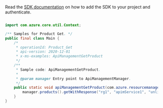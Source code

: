 Read the [SDK documentation](https://github.com/Azure/azure-sdk-for-java/blob/azure-resourcemanager-apimanagement_1.0.0-beta.2/sdk/apimanagement/azure-resourcemanager-apimanagement/README.md) on how to add the SDK to your project and authenticate.

```java

import com.azure.core.util.Context;

/** Samples for Product Get. */
public final class Main {
    /*
     * operationId: Product_Get
     * api-version: 2020-12-01
     * x-ms-examples: ApiManagementGetProduct
     */
    /**
     * Sample code: ApiManagementGetProduct.
     *
     * @param manager Entry point to ApiManagementManager.
     */
    public static void apiManagementGetProduct(com.azure.resourcemanager.apimanagement.ApiManagementManager manager) {
        manager.products().getWithResponse("rg1", "apimService1", "unlimited", Context.NONE);
    }
}
```
